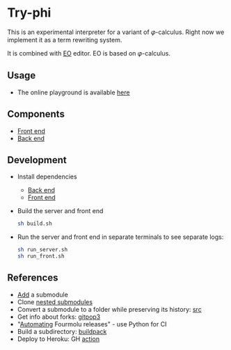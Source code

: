 # Try-phi

This is an experimental interpreter for a variant of 𝜑-calculus.
Right now we implement it as a term rewriting system.

It is combined with [EO](https://github.com/objectionary/eo) editor. EO is based on 𝜑-calculus.

## Usage

- The online playground is available [here](https://www.objectionary.com/try-phi/?editor=phi&snippet=%5B%0A%20%20a%20-%3E%203%2C%0A%20%20b%20-%3E%20%5E0.a%0A%5D.b)

## Components

- [Front end](./front/)
- [Back end](./back/)

## Development

- Install dependencies

  - [Back end](./back/README.md#dependencies)
  - [Front end](./back/README.md#dependencies)

- Build the server and front end

  ```sh
  sh build.sh
  ```

- Run the server and front end in separate terminals to see separate logs:

  ```sh
  sh run_server.sh
  sh run_front.sh
  ```

## References

- [Add](https://git-scm.com/book/en/v2/Git-Tools-Submodules) a submodule
- Clone [nested submodules](https://stackoverflow.com/a/6562038)
- Convert a submodule to a folder while preserving its history: [src](https://medium.com/walkme-engineering/how-to-merge-a-git-submodule-into-its-main-repository-d83a215a319c)
- Get info about forks: [gitpop3](https://andremiras.github.io/gitpop3/)
- "[Automating](https://brandonchinn178.github.io/blog/2022/05/19/automating-fourmolu-releases-with-github-actions.html) Fourmolu releases" - use Python for CI
- Build a subdirectory: [buildpack](https://elements.heroku.com/buildpacks/timanovsky/subdir-heroku-buildpack)
- Deploy to Heroku: GH [action](https://github.com/marketplace/actions/deploy-to-heroku?version=v3.12.12)
